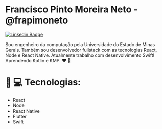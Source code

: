# Francisco Pinto Moreira Neto - @frapimoneto

[![Linkedin Badge](https://img.shields.io/badge/-francisco--pinto-222222?style=flat-square&logo=Linkedin&logoColor=white&link=https://www.linkedin.com/in/francisco-pinto-moreira-neto-1b194619b/)](https://www.linkedin.com/in/francisco-pinto-moreira-neto-1b194619b/)

Sou engenheiro da computação pela Universidade do Estado de Minas Gerais. Também sou desenvolvedor fullstack com as tecnologias React, Node e React Native. 
Atualmente trabalho com desenvolvimento Swift! 
Aprendendo Kotlin e KMP. ❤ 🚀


# :hammer: :computer: Tecnologias:

- React </br>
- Node </br>
- React Native </br>
- Flutter </br>
- Swift </br>
